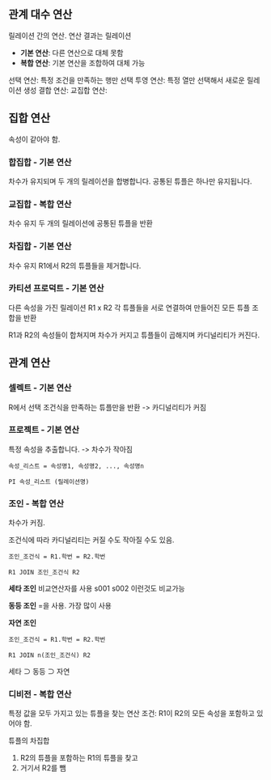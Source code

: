## 관계 대수 연산
릴레이션 간의 연산. 연산 결과는 릴레이션

- **기본 연산**: 다른 연산으로 대체 못함
- **복합 연산**: 기본 연산을 조합하여 대체 가능


선택 연산: 특정 조건을 만족하는 행만 선택
투영 연산: 특정 열만 선택해서 새로운 릴레이션 생성
결합 연산:
교집합 연산:

## 집합 연산
속성이 같아야 함.

### 합집합 - 기본 연산
차수가 유지되며
두 개의 릴레이션을 합병합니다. 공통된 튜플은 하나만 유지됩니다.

### 교집합 - 복합 연산
차수 유지
두 개의 릴레이션에 공통된 튜플을 반환

### 차집합 - 기본 연산
차수 유지
R1에서 R2의 튜플들을 제거합니다.

### 카티션 프로덕트 - 기본 연산
다른 속성을 가진 릴레이션
R1 x R2 각 튜플들을 서로 연결하여 만들어진 모든 튜플 조합을 반환

R1과 R2의 속성들이 합쳐지며 차수가 커지고
튜플들이 곱해지며 카디널리티가 커진다.

## 관계 연산
### 셀렉트 - 기본 연산
R에서 선택 조건식을 만족하는 튜플만을 반환
-> 카디널리티가 커짐
### 프로젝트 - 기본 연산
특정 속성을 추출합니다.
-> 차수가 작아짐

```
속성_리스트 = 속성명1, 속성명2, ..., 속성명n

PI 속성_리스트 (릴레이션명)
```

### 조인 - 복합 연산
차수가 커짐.

조건식에 따라 카디널리티는 커질 수도 작아질 수도 있음.

```
조인_조건식 = R1.학번 = R2.학번

R1 JOIN 조인_조건식 R2
```

**세타 조인**
비교연산자를 사용
s001 s002 이런것도 비교가능

**동등 조인**
=을 사용. 가장 많이 사용

**자연 조인**

```
조인_조건식 = R1.학번 = R2.학번

R1 JOIN n(조인_조건식) R2
```

세타 ⊃ 동등 ⊃ 자연

### 디비전 - 복합 연산
특정 값을 모두 가지고 있는 튜플을 찾는 연산
조건: R1이 R2의 모든 속성을 포함하고 있어야 함.

튜플의 차집합

1. R2의 튜플을 포함하는 R1의 튜플을 찾고
2. 거기서 R2를 뺌
